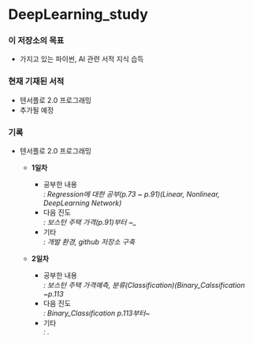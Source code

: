 # DeepLearning_study

### 이 저장소의 목표

+ 가지고 있는 파이썬, AI 관련 서적 지식 습득 

### 현재 기재된 서적

+ 텐서플로 2.0 프로그래밍
+ 추가될 예정

### 기록

+ 텐서플로 2.0 프로그래밍

  - __1일차__
  
    * 공부한 내용  
    *: Regression에 대한 공부(p.73 ~ p.91)(Linear, Nonlinear, DeepLearning Network)*
    * 다음 진도  
    *: 보스턴 주택 가격(p.91)부터 ~_*
    * 기타   
    *: 개발 환경, github 저장소 구축*
  
  - __2일차__
  
    * 공부한 내용  
    *: 보스턴 주택 가격예측, 분류(Classification)(Binary_Calssification ~p.113*
    * 다음 진도  
    *: Binary_Classification p.113부터~*
    * 기타   
    *: .*
